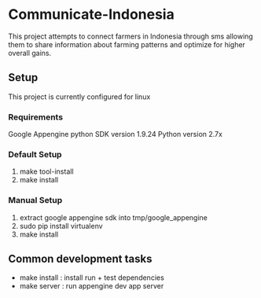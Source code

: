 # Communicate-Indonesia
This project attempts to connect farmers in Indonesia through sms allowing them to share information about farming patterns and optimize for higher overall gains.

## Setup
This project is currently configured for linux

### Requirements
Google Appengine python SDK version 1.9.24
Python version 2.7x

### Default Setup
1. make tool-install
2. make install

### Manual Setup
1. extract google appengine sdk into tmp/google_appengine
2. sudo pip install virtualenv
2. make install

## Common development tasks
- make install : install run + test dependencies
- make server : run appengine dev app server
